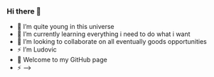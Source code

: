 ### Hi there 👋



- 🔭 I’m quite young in this universe
- 🌱 I’m currently learning everything i need to do what i want
- 👯 I’m looking to collaborate on all eventually goods opportunities
- ⚡  I’m Ludovic
- 🤔 Welcome to my GitHub page
- ⚡ 
-->
